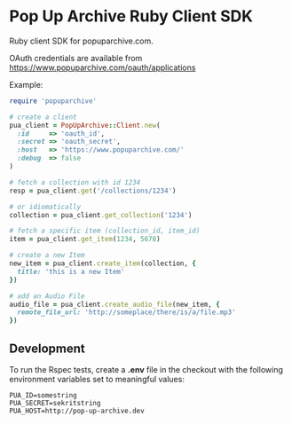Pop Up Archive Ruby Client SDK
=========================================

Ruby client SDK for popuparchive.com.

OAuth credentials are available from https://www.popuparchive.com/oauth/applications

Example:

```ruby
require 'popuparchive'

# create a client
pua_client = PopUpArchive::Client.new(
  :id     => 'oauth_id',
  :secret => 'oauth_secret',
  :host   => 'https://www.popuparchive.com/'
  :debug  => false
)

# fetch a collection with id 1234
resp = pua_client.get('/collections/1234')

# or idiomatically
collection = pua_client.get_collection('1234')

# fetch a specific item (collection_id, item_id)
item = pua_client.get_item(1234, 5678)

# create a new Item
new_item = pua_client.create_item(collection, {
  title: 'this is a new Item'
})

# add an Audio File
audio_file = pua_client.create_audio_file(new_item, {
  remote_file_url: 'http://someplace/there/is/a/file.mp3'
})

```

## Development

To run the Rspec tests, create a **.env** file in the checkout
with the following environment variables set to meaningful values:

```
PUA_ID=somestring
PUA_SECRET=sekritstring
PUA_HOST=http://pop-up-archive.dev
```

